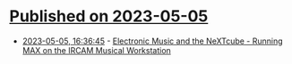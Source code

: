 # [Published on 2023-05-05](index.md)

* [2023-05-05, 16:36:45](https://lobste.rs/s/w5xjrz/electronic_music_nextcube_running_max_on) - [Electronic Music and the NeXTcube - Running MAX on the IRCAM Musical Workstation](https://0110.be/posts/Electronic_Music_and_the_NeXTcube_-_Running_MAX_on_the_IRCAM_Musical_Workstation)
